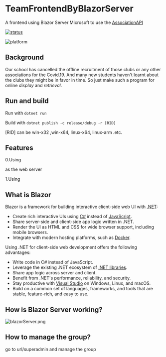 # TeamFrontendByBlazorServer

A frontend using Blazor Server Microsoft to use the <a href="[SakuranaRanbom/AssociationAPI (github.com)](https://github.com/SakuranaRanbom/AssociationAPI#)">AssociationAPI<br>

<a href="https://github.com/SakuranaRanbom/TeamFrontendByBlazorServer/actions">![status](https://github.com/SakuranaRanbom/TeamFrontendByBlazorServer/actions/workflows/main.yml/badge.svg)</a>

![platform](https://img.shields.io/badge/platform-win--x64%20%7C%20linux--x64%20%7C%20linux--arm%20%7C%20win--arm-green?style=for-the-badge)

## Background

Our school has cancelled the offline recruitment of those clubs or any other associations for the Covid.19. And many new students haven't learnt about the clubs they might be in favor in time. So just make such a program for online *display* and *retrieval*.



## Run and build

Run with `dotnet run`

Build with `dotnet publish -c release/debug -r [RID]`

[RID] can be win-x32 ,win-x64, linux-x64, linux-arm .etc.

## Features

0.Using 

[Kestrel]: https://github.com/aspnet/KestrelHttpServer

as the web server

1.Using 

[Blazor]: https://github.com/dotnet/blazor



## What is Blazor

Blazor is a framework for building interactive client-side web UI with [.NET](https://docs.microsoft.com/en-us/dotnet/standard/tour):

- Create rich interactive UIs using [C#](https://docs.microsoft.com/en-us/dotnet/csharp/) instead of [JavaScript](https://www.javascript.com/).
- Share server-side and client-side app logic written in .NET.
- Render the UI as HTML and CSS for wide browser support, including mobile browsers.
- Integrate with modern hosting platforms, such as [Docker](https://docs.microsoft.com/en-us/dotnet/standard/microservices-architecture/container-docker-introduction/index).

Using .NET for client-side web development offers the following advantages:

- Write code in C# instead of JavaScript.
- Leverage the existing .NET ecosystem of [.NET libraries](https://docs.microsoft.com/en-us/dotnet/standard/class-libraries).
- Share app logic across server and client.
- Benefit from .NET's performance, reliability, and security.
- Stay productive with [Visual Studio](https://visualstudio.microsoft.com/) on Windows, Linux, and macOS.
- Build on a common set of languages, frameworks, and tools that are stable, feature-rich, and easy to use.

## How is Blazor Server working?

![blazorServer.png](https://i.loli.net/2021/08/13/DBJfVkvTH6NPihX.png)

## How to manage the group?

go to  url/superadmin and manage the group

